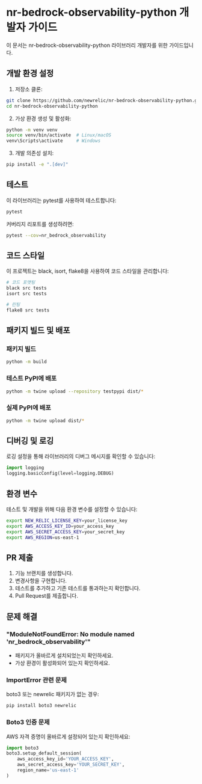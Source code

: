 # nr-bedrock-observability-python 개발자 가이드

이 문서는 nr-bedrock-observability-python 라이브러리 개발자를 위한 가이드입니다.

## 개발 환경 설정

1. 저장소 클론:

```bash
git clone https://github.com/newrelic/nr-bedrock-observability-python.git
cd nr-bedrock-observability-python
```

2. 가상 환경 생성 및 활성화:

```bash
python -m venv venv
source venv/bin/activate  # Linux/macOS
venv\Scripts\activate     # Windows
```

3. 개발 의존성 설치:

```bash
pip install -e ".[dev]"
```

## 테스트

이 라이브러리는 pytest를 사용하여 테스트합니다:

```bash
pytest
```

커버리지 리포트를 생성하려면:

```bash
pytest --cov=nr_bedrock_observability
```

## 코드 스타일

이 프로젝트는 black, isort, flake8을 사용하여 코드 스타일을 관리합니다:

```bash
# 코드 포맷팅
black src tests
isort src tests

# 린팅
flake8 src tests
```

## 패키지 빌드 및 배포

### 패키지 빌드

```bash
python -m build
```

### 테스트 PyPI에 배포

```bash
python -m twine upload --repository testpypi dist/*
```

### 실제 PyPI에 배포

```bash
python -m twine upload dist/*
```

## 디버깅 및 로깅

로깅 설정을 통해 라이브러리의 디버그 메시지를 확인할 수 있습니다:

```python
import logging
logging.basicConfig(level=logging.DEBUG)
```

## 환경 변수

테스트 및 개발을 위해 다음 환경 변수를 설정할 수 있습니다:

```bash
export NEW_RELIC_LICENSE_KEY=your_license_key
export AWS_ACCESS_KEY_ID=your_access_key
export AWS_SECRET_ACCESS_KEY=your_secret_key
export AWS_REGION=us-east-1
```

## PR 제출

1. 기능 브랜치를 생성합니다.
2. 변경사항을 구현합니다.
3. 테스트를 추가하고 기존 테스트를 통과하는지 확인합니다.
4. Pull Request를 제출합니다.

## 문제 해결

### "ModuleNotFoundError: No module named 'nr_bedrock_observability'"

- 패키지가 올바르게 설치되었는지 확인하세요.
- 가상 환경이 활성화되어 있는지 확인하세요.

### ImportError 관련 문제

boto3 또는 newrelic 패키지가 없는 경우:

```bash
pip install boto3 newrelic
```

### Boto3 인증 문제

AWS 자격 증명이 올바르게 설정되어 있는지 확인하세요:

```python
import boto3
boto3.setup_default_session(
    aws_access_key_id='YOUR_ACCESS_KEY',
    aws_secret_access_key='YOUR_SECRET_KEY',
    region_name='us-east-1'
)
``` 
